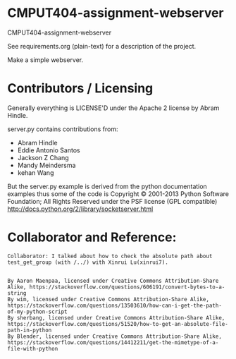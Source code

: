 CMPUT404-assignment-webserver
=============================

CMPUT404-assignment-webserver

See requirements.org (plain-text) for a description of the project.

Make a simple webserver.

Contributors / Licensing
========================

Generally everything is LICENSE'D under the Apache 2 license by Abram Hindle.

server.py contains contributions from:

* Abram Hindle
* Eddie Antonio Santos
* Jackson Z Chang
* Mandy Meindersma 
* kehan Wang

But the server.py example is derived from the python documentation
examples thus some of the code is Copyright © 2001-2013 Python
Software Foundation; All Rights Reserved under the PSF license (GPL
compatible) http://docs.python.org/2/library/socketserver.html




Collaborator and Reference:
========================

	Collaborator: I talked about how to check the absolute path about test_get_group (with /../) with Xinrui Lu(xinrui7).


	By Aaron Maenpaa, licensed under Creative Commons Attribution-Share Alike, https://stackoverflow.com/questions/606191/convert-bytes-to-a-string
	By wim, licensed under Creative Commons Attribution-Share Alike, https://stackoverflow.com/questions/13503610/how-can-i-get-the-path-of-my-python-script
	By sherbang, licensed under Creative Commons Attribution-Share Alike, https://stackoverflow.com/questions/51520/how-to-get-an-absolute-file-path-in-python
	By Blender, licensed under Creative Commons Attribution-Share Alike, https://stackoverflow.com/questions/14412211/get-the-mimetype-of-a-file-with-python
